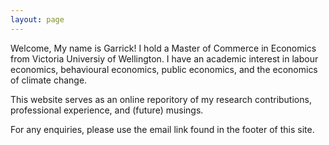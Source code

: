 ```yaml
---
layout: page
---
```


Welcome, My name is Garrick! I hold a Master of Commerce in Economics from Victoria Universiy of Wellington. I have an academic interest in labour economics, behavioural economics, public economics, and the economics of climate change.

This website serves as an online reporitory of my research contributions, professional experience, and (future) musings.

For any enquiries, please use the email link found in the footer of this site.
